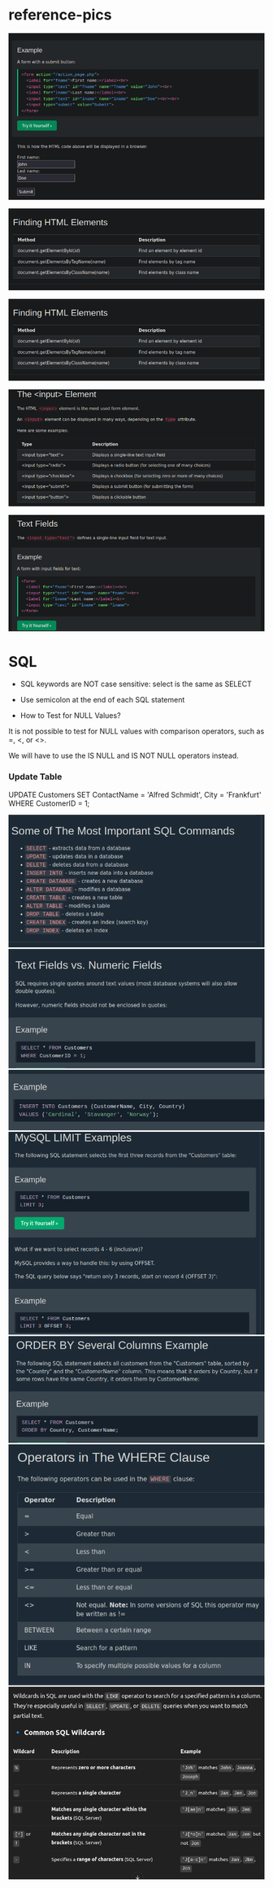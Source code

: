 # reference-pics
![](./images/forms.png)

![](./images/Html_elements.png)

![](./images/image1.png)

![](./images/input_types.png)

![](./images/text_fields.png)

# SQL

- SQL keywords are NOT case sensitive: select is the same as SELECT

- Use semicolon at the end of each SQL statement

- How to Test for NULL Values?

It is not possible to test for NULL values with comparison operators, such as =, <, or <>.

We will have to use the IS NULL and IS NOT NULL operators instead.

### Update Table

UPDATE Customers
SET ContactName = 'Alfred Schmidt', City = 'Frankfurt'
WHERE CustomerID = 1;

![](./images/sql_commands.png)
![](./images/sql_fiels_types.png)
![](./images/sql_insert.png)
![](./images/sql_limit.png)
![](./images/sql_nestedOrdering.png)
![](./images/sql_where.png)
![](./images/sql_wildcards.png)